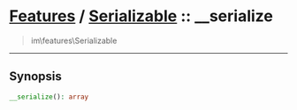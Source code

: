 # [Features](features.md) / [Serializable](features-Serializable.md) :: __serialize
 > im\features\Serializable
____

## Synopsis
```php
__serialize(): array
```
